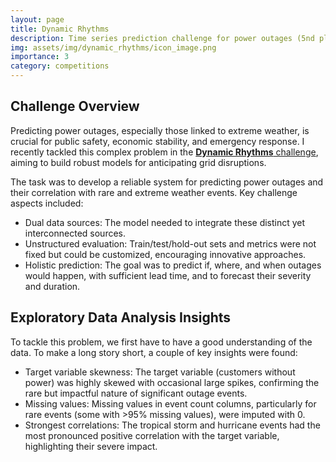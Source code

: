```yaml
---
layout: page
title: Dynamic Rhythms
description: Time series prediction challenge for power outages (5nd place)
img: assets/img/dynamic_rhythms/icon_image.png
importance: 3
category: competitions
---
```


## Challenge Overview

Predicting power outages, especially those linked to extreme weather, is crucial for public safety, economic stability, and emergency response. I recently tackled this complex problem in the [**Dynamic Rhythms** challenge](https://thinkonward.com/app/c/challenges/dynamic-rhythms), aiming to build robust models for anticipating grid disruptions.

The task was to develop a reliable system for predicting power outages and their correlation with rare and extreme weather events. Key challenge aspects included:

- Dual data sources: The model needed to integrate these distinct yet interconnected sources.
- Unstructured evaluation: Train/test/hold-out sets and metrics were not fixed but could be customized, encouraging innovative approaches.
- Holistic prediction: The goal was to predict if, where, and when outages would happen, with sufficient lead time, and to forecast their severity and duration.

## Exploratory Data Analysis Insights

To tackle this problem, we first have to have a good understanding of the data. To make a long story short, a couple of key insights were found:

- Target variable skewness: The target variable (customers without power) was highly skewed with occasional large spikes, confirming the rare but impactful nature of significant outage events.
- Missing values: Missing values in event count columns, particularly for rare events (some with >95% missing values), were imputed with 0.
- Strongest correlations: The tropical storm and hurricane events had the most pronounced positive correlation with the target variable, highlighting their severe impact.
